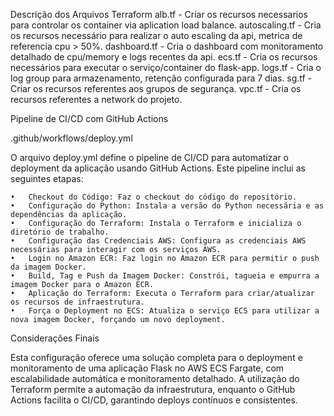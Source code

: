 Descrição dos Arquivos Terraform
alb.tf - Criar os recursos necessarios para controlar os container via aplication load balance.
autoscaling.tf - Cria os recursos necessário para realizar o auto escaling da api, metrica de referencia cpu > 50%.
dashboard.tf - Cria o dashboard com monitoramento detalhado de cpu/memory e logs recentes da api.
ecs.tf - Cria os recursos necessários para executar o serviço/container do flask-app.
logs.tf - Cria o log group para armazenamento, retenção configurada para 7 dias.
sg.tf - Criar os recursos referentes aos grupos de segurança.
vpc.tf - Cria os recursos referentes a network do projeto.

Pipeline de CI/CD com GitHub Actions

.github/workflows/deploy.yml

O arquivo deploy.yml define o pipeline de CI/CD para automatizar o deployment da aplicação usando GitHub Actions. Este pipeline inclui as seguintes etapas:

	•	Checkout do Código: Faz o checkout do código do repositório.
	•	Configuração do Python: Instala a versão do Python necessária e as dependências da aplicação.
	•	Configuração do Terraform: Instala o Terraform e inicializa o diretório de trabalho.
	•	Configuração das Credenciais AWS: Configura as credenciais AWS necessárias para interagir com os serviços AWS.
	•	Login no Amazon ECR: Faz login no Amazon ECR para permitir o push da imagem Docker.
	•	Build, Tag e Push da Imagem Docker: Constrói, tagueia e empurra a imagem Docker para o Amazon ECR.
	•	Aplicação do Terraform: Executa o Terraform para criar/atualizar os recursos de infraestrutura.
	•	Força o Deployment no ECS: Atualiza o serviço ECS para utilizar a nova imagem Docker, forçando um novo deployment.

Considerações Finais

Esta configuração oferece uma solução completa para o deployment e monitoramento de uma aplicação Flask no AWS ECS Fargate, com escalabilidade automática e monitoramento detalhado. A utilização do Terraform permite a automação da infraestrutura, enquanto o GitHub Actions facilita o CI/CD, garantindo deploys contínuos e consistentes.
